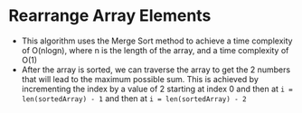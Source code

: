 # Rearrange Array Elements

- This algorithm uses the Merge Sort method to achieve a time complexity of O(nlogn), where n is the length of the array, and a time complexity of O(1)
- After the array is sorted, we can traverse the array to get the 2 numbers that will lead to the maximum possible sum. This is achieved by incrementing the index by a value of 2 starting at index 0 and then at `i = len(sortedArray) - 1` and then at `i = len(sortedArray) - 2`
